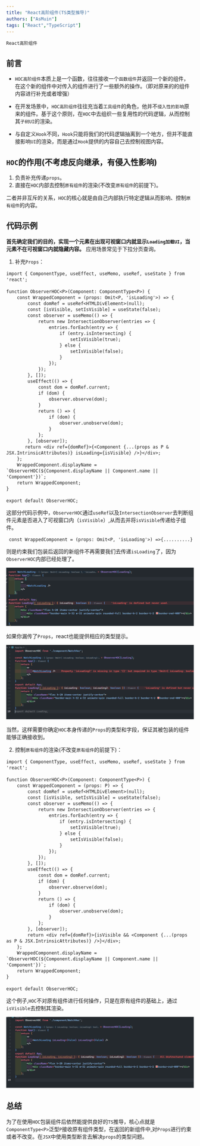 ```yaml
---
title: "React高阶组件(TS类型推导)"
authors: ["AsMuin"]
tags: ["React","TypeScript"]
---
```


`React高阶组件`
<!-- truncate -->

## 前言

- `HOC高阶组件`本质上是一个函数，往往接收一个`函数组件`并返回一个新的组件，在这个新的组件中对传入的组件进行了一些额外的操作。（即对原来的的组件内容进行补充或者增强）

- 在开发场景中，`HOC高阶组件`往往充当着`工具组件`的角色，他并不`侵入性的影响`原来的组件。基于这个原则，在`HOC`中去组织一些复用性的代码逻辑，从而控制其`子树UI`的渲染。

- 与自定义`Hook`不同，`Hook`只能将我们的代码逻辑抽离到一个地方，但并不能直接影响`UI`的渲染，而是通过`Hook`提供的内容自己去控制视图内容。

## `HOC`的作用(不考虑反向继承，有侵入性影响)

1. 负责补充传递`props`。
2. 直接在`HOC`内部去控制`原有组件`的渲染(不改变`原有组件`的前提下)。

二者并非互斥的关系，`HOC`的核心就是由自己内部执行特定逻辑从而影响、控制`原有组件`的内容。

## 代码示例

**首先确定我们的目的，实现一个元素在出现可视窗口内就显示`Loading加载UI`，当元素不在可视窗口内就隐藏内容。** 应用场景常见于下拉分页查询。

1. 补充`Props`：

```tsx
import { ComponentType, useEffect, useMemo, useRef, useState } from 'react';

function ObserverHOC<P>(Component: ComponentType<P>) {
    const WrappedComponent = (props: Omit<P, 'isLoading'>) => {
        const domRef = useRef<HTMLDivElement>(null);
        const [isVisible, setIsVisible] = useState(false);
        const observer = useMemo(() => {
            return new IntersectionObserver(entries => {
                entries.forEach(entry => {
                    if (entry.isIntersecting) {
                        setIsVisible(true);
                    } else {
                        setIsVisible(false);
                    }
                });
            });
        }, []);
        useEffect(() => {
            const dom = domRef.current;
            if (dom) {
                observer.observe(dom);
            }
            return () => {
                if (dom) {
                    observer.unobserve(dom);
                }
            };
        }, [observer]);
       return <div ref={domRef}>{<Component {...(props as P & JSX.IntrinsicAttributes)} isLoading={isVisible} />}</div>;
    };
    WrappedComponent.displayName = `ObserverHOC(${Component.displayName || Component.name || 'Component'})`;
    return WrappedComponent;
}

export default ObserverHOC;
```

这部分代码示例中，`ObserverHOC`通过`useRef`以及`IntersectionObserver`去判断组件元素是否进入了可视窗口内（`isVisible`）,从而去并将`isVisible`传递给子组件。

```tsx
 const WrappedComponent = (props: Omit<P, 'isLoading'>) =>{..........}
```

则是约束我们包装后返回的新组件不再需要我们去传递`isLoading`了，因为`ObserverHOC`内部已经处理了。

![React-HOC-1.png](./React-HOC-1.png)

如果你漏传了`Props`，react也能提供相应的类型提示。

![React-HOC-2.png](./React-HOC-2.png)

当然，这样需要你确定`HOC`本身传递的`Props`的类型和字段，保证其被包装的组件能够正确接收到。

2. 控制`原有组件`的渲染(不改变`原有组件`的前提下)：

```tsx
import { ComponentType, useEffect, useMemo, useRef, useState } from 'react';

function ObserverHOC<P>(Component: ComponentType<P>) {
    const WrappedComponent = (props: P) => {
        const domRef = useRef<HTMLDivElement>(null);
        const [isVisible, setIsVisible] = useState(false);
        const observer = useMemo(() => {
            return new IntersectionObserver(entries => {
                entries.forEach(entry => {
                    if (entry.isIntersecting) {
                        setIsVisible(true);
                    } else {
                        setIsVisible(false);
                    }
                });
            });
        }, []);
        useEffect(() => {
            const dom = domRef.current;
            if (dom) {
                observer.observe(dom);
            }
            return () => {
                if (dom) {
                    observer.unobserve(dom);
                }
            };
        }, [observer]);
        return <div ref={domRef}>{isVisible && <Component {...(props as P & JSX.IntrinsicAttributes)} />}</div>;
    };
    WrappedComponent.displayName = `ObserverHOC(${Component.displayName || Component.name || 'Component'})`;
    return WrappedComponent;
}

export default ObserverHOC;

```

这个例子,`HOC`不对原有组件进行任何操作，只是在原有组件的基础上，通过`isVisible`去控制其渲染。

![React-HOC-3.png](./React-HOC-3.png)

## 总结

为了在使用`HOC`包装组件后依然能提供良好的`TS`推导，核心点就是`ComponentType<P>`泛型`P`接收原有组件类型，在返回的新组件中,对`Props`进行约束或者不改变。在`JSX`中使用类型断言去解决`props`的类型问题。
